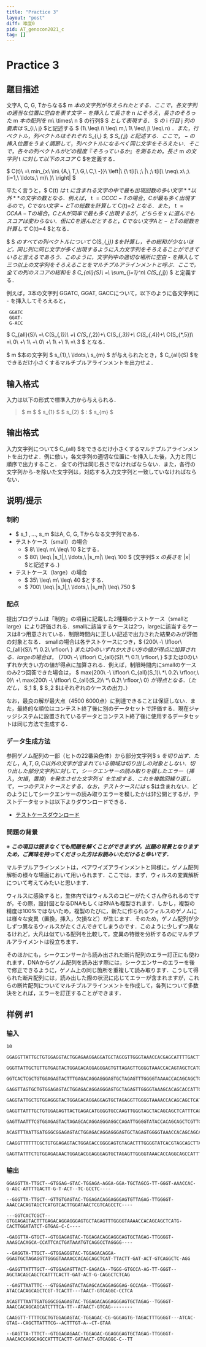```yaml
---
title: "Practice 3"
layout: "post"
diff: 难度0
pid: AT_genocon2021_c
tag: []
---
```


# Practice 3

## 题目描述

[problemUrl]: https://atcoder.jp/contests/genocon2021/tasks/genocon2021_c

文字A, C, G, Tからなる$ m $本の文字列が与えられたとする．ここで，各文字列の適当な位置に空白を表す文字 - を挿入して長さを$ n $にそろえ，長さのそろった$ m $本の配列を$ m\ \times\ n $ の行列$ S $として表現する．$ S $の$ i $行目$ j $列の要素は$ S_{i,\ j} $と記述する $ (1\ \leq\ i\ \leq\ m,\ 1\ \leq\ j\ \leq\ n) $．また，行ベクトル，列ベクトルはそれぞれ$ S_{i,*} $, $ S_{*,j} $と記述する．ここで，- の挿入位置をうまく調節して，列ベクトルになるべく同じ文字をそろえたい．そこで，各々の列ベクトルがどの程度『そろっているか』を測るため，長さ$ m $の文字列$ t $に対して以下のスコア$ C $を定義する．

$ C(t)\ =\ min_{x\ \in\ \{A,\ T,\ G,\ C,\ -\}}\ \left|\ \{\ t[i]\ \;\ |\ \;\ t[i]\ \neq\ x\ \;\ (i=1,\ \ldots,\ m)\ \}\ \right| $

平たく言うと，$ C(t) $は$ t $に含まれる文字の中で最も出現回数の多い文字**以外**の文字の数となる．例えば，$ t $=CCCC-Tの場合，Cが最も多く出現するので，Cでない文字 - とTの総数を計算して$ C(t)=2 $となる．また，$ t $=CCAA-Tの場合，CとAが同率で最も多く出現するが，どちらを$ x $に選んでもスコアは変わらない．仮にCを選んだとすると，Cでない文字 A と - とTの総数を計算して$ C(t)=4 $となる．

$ S $のすべての列ベクトルについて$ C(S_{*,j}) $を計算し，その総和が少ないほど，同じ列に同じ文字が多く出現するように入力文字列をそろえることができていると言えるであろう．このように，文字列中の適切な場所に空白 - を挿入して三つ以上の文字列をそろえることをマルチプルアラインメントと呼ぶ．ここで，全ての列のスコアの総和を $ C_{all}(S)\ =\ \sum_{j=1}^n\ C(S_{*,j}) $ と定義する．

例えば，3本の文字列 GGATC, GGAT, GACCについて，以下のように各文字列に - を挿入してそろえると，

 ```
  GGATC
  GGAT-
  G-ACC
```

$ C_{all}(S)\ =\ C(S_{*,1})\ +\ C(S_{*,2})+\ C(S_{*,3})+\ C(S_{*,4})+\ C(S_{*,5})\ =\ 0\ +\ 1\ +\ 0\ +\ 1\ +\ 1\ =\ 3 $ となる．

$ m $本の文字列 $ s_{1},\ \ldots,\ s_{m} $ が与えられたとき，$ C_{all}(S) $をできるだけ小さくするマルチプルアラインメントを出力せよ．

## 输入格式

入力は以下の形式で標準入力から与えられる．

> $ m $ $ s_{1} $ $ s_{2} $ : $ s_{m} $

## 输出格式

入力文字列について$ C_{all} $をできるだけ小さくするマルチプルアラインメントを出力せよ．例に倣い，各文字列の適切な位置に-を挿入した後，入力と同じ順序で出力すること． 全ての行は同じ長さでなければならない．また，各行の文字列から-を除いた文字列は，対応する入力文字列と一致していなければならない．

## 说明/提示

### 制約

- $ s_1 $,...,$ s_m $はA, C, G, Tからなる文字列である．
- テストケース（small）の場合
  - $ 8\ \leq\ m\ \leq\ 10 $とする．
  - $ 80\ \leq\ |s_1|,\ \ldots,\ |s_m|\ \leq\ 100 $ (文字列$ x $の長さを$ |x| $と記述する．)
- テストケース（large）の場合
  - $ 35\ \leq\ m\ \leq\ 40 $とする．
  - $ 700\ \leq\ |s_1|,\ \ldots,\ |s_m|\ \leq\ 750 $

### 配点

提出プログラムは「制約」の項目に記載した2種類のテストケース（smallとlarge）により評価される．smallに該当するケースは2つ，largeに該当するケースは8つ用意されている．制限時間内に正しい記述で出力された結果のみが評価の対象となる． smallの場合は各テストケースにつき，$ \{200\ -\ \lfloor\ C_{all}(S)\ *\ 0.2\ \rfloor\ \} $または0のいずれか大きい方の値が得点に加算される．largeの場合は，$ \{700\ -\ \lfloor\ C_{all}(S)\ *\ 0.1\ \rfloor\ \} $または0のいずれか大きい方の値が得点に加算される．例えば，制限時間内にsmallのケースのみ2つ回答できた場合は， $ max\{200\ -\ \lfloor\ C_{all}(S_1)\ *\ 0.2\ \rfloor,\ 0\}\ +\ max\{200\ -\ \lfloor\ C_{all}(S_2)\ *\ 0.2\ \rfloor,\ 0\} $が得点となる．（ただし，$ S_1 $, $ S_2 $はそれぞれのケースの出力．）

なお，最良の解が最大点（4500 6000点）に到達できることは保証しない．また，最終的な順位はコンテスト終了後に別のデータセットで評価する．現在ジャッジシステムに設置されているデータとコンテスト終了後に使用するデータセットは同じ方法で生成する．

### データ生成方法

参照ゲノム配列の一部（ヒトの22番染色体）から部分文字列$ s $を切り出す．ただし，A, T, G, C 以外の文字が含まれている領域は切り出しの対象としない．切り出した部分文字列に対して，シークエンサーの読み取りを模したエラー（挿入，欠損，置換）を発生させた文字列$ s' $を生成する．これを複数回繰り返して，一つのテストケースとする．なお，テストケースには$ s $は含まれない．どのようにしてシークエンサーの読み取りエラーを模したかは非公開とするが，テストデータセットは以下よりダウンロードできる．

- [テストケースダウンロード](https://waseda.box.com/s/k0hzpqdewytt1k8uqws03gqnvwouwaeb)

### 問題の背景

※ ***この項目は読まなくても問題を解くことができますが，出題の背景となりますため，ご興味を持ってくださった方はお読みいただけると幸いです．***

マルチプルアラインメントは，ペアワイズアラインメントと同様に，ゲノム配列解析の様々な場面において用いられます．ここでは，まず，ウィルスの変異解析について考えてみたいと思います．

ウィルスに感染すると，生体内ではウィルスのコピーがたくさん作られるのですが，その際，設計図となるDNAもしくはRNAも複製されます．しかし，複製の精度は100%ではないため，複製のたびに，新たに作られるウィルスのゲノムには様々な変異（置換，挿入，欠損など）が生じます．そのため，ゲノム配列が少しずつ異なるウィルスがたくさんできてしまうのです．このように少しずつ異なるけれど，大凡は似ている配列を比較して，変異の特徴を分析するのにマルチプルアライメントは役立ちます．

そのほかにも，シークエンサーから読み出された断片配列のエラー訂正にも使われます．DNAからゲノム配列を読み出す際には，シークエンサーのエラーを後で修正できるように，ゲノム上の同じ箇所を重複して読み取ります．こうして得られた断片配列には，読み出した際の状況に応じてエラーが含まれますが，これらの断片配列についてマルチプルアラインメントを作成して，各列について多数決をとれば，エラーを訂正することができます．

## 样例 #1

### 输入

```
10
GGAGGTTATTGCTGTGGAGGTACTGGAGAAGGAGGATGCTAGCGTTGGGTAAACCACGAGCATTTTGACTTGTACTTCGCCTC
GGGTTATTGCTGTTGTGAGTACTGGAGACAGGAGGGAGTGTTAGAGTTGGGGTAAACCACAGTAGCTCATGTCACTTGGATAACTCGTCAGCCTC
GGTCACTCGCTGTGGAGAGTACTTTGAGACAGGAGGGAGTGCTAGAGTTTGGGGTAAAACCACAGCAGCTCATGCACTTGGATATCTGTGAGCC
GAGGTTAGTGCTGTGGAGAGTACTGGAGACAGGAGGGAGTGCTAGAGTTGGGGTAAAGCACAGCACCATTCACTGATAAATGTCAGGCCTAGGGG
GAGGTATTGCTGTGGAGGGTACTGGAGACAGGAGGAGTGCTAGAGGTTGGGGTAAAACCACAGCAGCTCATTTACTTGATACTGTCAGGCTCAGG
GAGGTTATTTGCTGTGGAGAGTTACTGAGACATGGGGTGCCAAGTTGGGTAGCTACAGCAGCTCATTTCACTTGATACTGCAGGCTCTCAG
GAGTTAATTTCGTGGAGAGTACTAGAGCACAGGAGGGAGGCCAGATTGGGGTATACCACAGCAGCTCGTTCACTTTAACTGTCAGGCCCTCA
ACAGTTTAATTGATGGGCGGAGAGTACTGGAGACAGGAGGGAGTGCTAGAGTGGGGTAAACCACAGCAGCATCTTTCATTATAACTGTCAG
CAAGGTTTTTTCGCTGTGGAGAGTACTGGAGACCGGGGAGTGTAGACTTTGGGGTATCACGTAGCAGCTTATTTCGACTTTGTACTGTAA
GAGTTATTTCTGTGGAGAGAACTGGAGACGGAGGGAGTGCTAGAGTTGGGGTAAACACCAGGCAGCCATTTCACTTGATAACTGTCAGGCCTT
```

### 输出

```
GGAGGTTA-TTGCT--GTGGAG-GTAC-TGGAGA-AGGA-GGA-TGCTAGCG-TT-GGGT-AAACCAC-G-AGC-ATTTTGACTT-G-T-ACT--TC-GCCTC----
--GGGTTA-TTGCT--GTTGTGAGTAC-TGGAGACAGGAGGGAGTGTTAGAG-TTGGGGT-AAACCACAGTAGCTCATGTCACTTGGATAACTCGTCAGCCTC----
---GGTCACTCGCT--GTGGAGAGTACTTTGAGACAGGAGGGAGTGCTAGAGTTTGGGGTAAAACCACAGCAGCTCATG-CACTTGGATATCT-GTGAG-C-C----
-GAGGTTA-GTGCT--GTGGAGAGTAC-TGGAGACAGGAGGGAGTGCTAGAG-TTGGGGT-AAAGCACAGCA-CCATTCACTGATAAATGTCAGGCCTAGGGG----
--GAGGTA-TTGCT--GTGGAGGGTAC-TGGAGACAGGA-GGAGTGCTAGAGGTTGGGGTAAAACCACAGCAGCTCAT-TTACTT-GAT-ACT-GTCAGGCTC-AGG
-GAGGTTATTTGCT--GTGGAGAGTTACT-GAGACA--TGGG-GTGCCA-AG-TT-GGGT--AGCTACAGCAGCTCATTTCACTT-GAT-ACT-G-CAGGCTCTCAG
--GAGTTAATTTC---GTGGAGAGTACTAGAGCACAGGAGGGAG-GCCAGA--TTGGGGT-ATACCACAGCAGCTCGT-TCACTT---TAACT-GTCAGGC-CCTCA
ACAGTTTAATTGATGGGCGGAGAGTAC-TGGAGACAGGAGGGAGTGCTAGAG--TGGGGT-AAACCACAGCAGCATCTTTCA-TT--ATAACT-GTCAG--------
CAAGGTT-TTTTCGCTGTGGAGAGTAC-TGGAGAC-CG-GGGAGTG-TAGACTTTGGGGT---ATCAC-GTAG--CAGCTTATTTCG--ACTTTGT-A--CT-GTAA
--GAGTTA-TTTCT--GTGGAGAGAAC-TGGAGAC-GGAGGGAGTGCTAGAG-TTGGGGT-AAACACCAGGCAGCCATTTCACTT-GATAACT-GTCAGGC-C--TT
```

